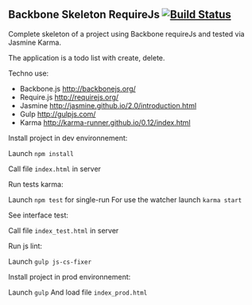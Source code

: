 Backbone Skeleton RequireJs [![Build Status](https://travis-ci.org/jonathanj33/backbone-skeleton.svg?branch=master)](https://travis-ci.org/jonathanj33/backbone-skeleton) 
-------------

Complete skeleton of a project using Backbone requireJs and tested via Jasmine Karma. 

The application is a todo list with create, delete.

Techno use:

- Backbone.js http://backbonejs.org/
- Require.js http://requirejs.org/
- Jasmine http://jasmine.github.io/2.0/introduction.html
- Gulp http://gulpjs.com/
- Karma http://karma-runner.github.io/0.12/index.html

Install project in dev environnement:

Launch ```npm install```

Call file ```index.html``` in server

Run tests karma:

Launch ```npm test``` for single-run
For use the watcher launch ```karma start```

See interface test:

Call file ```index_test.html``` in server

Run js lint:

Launch ```gulp js-cs-fixer```

Install project in prod environnement:

Launch ```gulp```
And load file ```index_prod.html```
